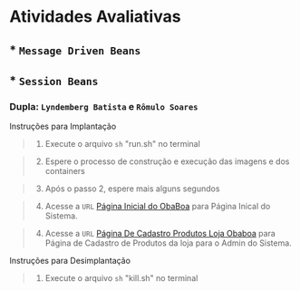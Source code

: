 # Atividades Avaliativas
## * ``Message Driven Beans``
## * ``Session Beans``

### Dupla: ``Lyndemberg Batista`` e ``Rômulo Soares``

Instruções para Implantação 

> 1. Execute o arquivo ``sh`` "run.sh" no terminal

> 2. Espere o processo de construção e execução das imagens e dos containers

> 3. Após o passo 2, espere mais alguns segundos 

> 4. Acesse a ``URL`` [Página Inicial do ObaBoa](http://localhost:8082/mdb-web/index.xhtml) para Página Inical do Sistema. 

> 4. Acesse a ``URL`` [Página De Cadastro Produtos Loja Obaboa](http://localhost:8082/mdb-web/cadastro-produtos-loja.xhtml) para Página de Cadastro de Produtos da loja para o Admin do Sistema.

Instruções para Desimplantação 

> 1. Execute o arquivo ``sh`` "kill.sh" no terminal
